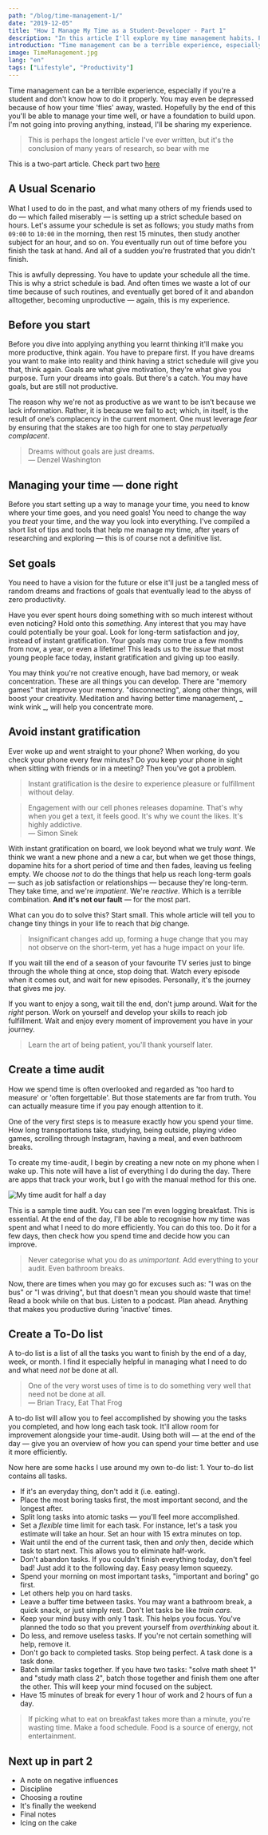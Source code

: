 ```yaml
---
path: "/blog/time-management-1/"
date: "2019-12-05"
title: "How I Manage My Time as a Student-Developer - Part 1"
description: "In this article I'll explore my time management habits. Part 1."
introduction: "Time management can be a terrible experience, especially if you're a student and don't know how to do it properly. Hopefully by the end of this article you'll be able to manage your time well."
image: TimeManagement.jpg
lang: "en"
tags: ["Lifestyle", "Productivity"]
---
```


Time management can be a terrible experience, especially if you're a student and don't know how to do it properly. You may even be depressed because of how your time 'flies' away, wasted. Hopefully by the end of this you'll be able to manage your time well, or have a foundation to build upon. I'm not going into proving anything, instead, I'll be sharing my experience.

> <span>This is perhaps the longest article I've ever written, but it's the conclusion of many years of research, so bear with me</span>

This is a two-part article. Check part two [here](/blog/time-management-2)

## A Usual Scenario

What I used to do in the past, and what many others of my friends used to do — which failed miserably — is setting up a strict schedule based on hours. Let's assume your schedule is set as follows; you study maths from `09:00` to `10:00` in the morning, then rest 15 minutes, then study another subject for an hour, and so on. You eventually run out of time before you finish the task at hand. And all of a sudden you're frustrated that you didn't finish.

This is awfully depressing. You have to update your schedule all the time. This is why a strict schedule is bad. And often times we waste a lot of our time because of such routines, and eventually get bored of it and abandon alltogether, becoming unproductive — again, this is my experience.

## Before you start

Before you dive into applying anything you learnt thinking it'll make you more productive, think again. You have to prepare first. If you have dreams you want to make into reality and think having a strict schedule will give you that, think again. Goals are what give motivation, they're what give you purpose. Turn your dreams into goals. But there's a catch. You may have goals, but are still not productive.

The reason why we're not as productive as we want to be isn’t because we lack information. Rather, it is because we fail to act; which, in itself, is the result of one’s complacency in the current moment. One must leverage _fear_ by ensuring that the stakes are too high for one to stay _perpetually complacent_.

> <span>Dreams without goals are just dreams.</span><br>
> — Denzel Washington

## Managing your time — done right

Before you start setting up a way to manage your time, you need to know where your time goes, and you need goals! You need to change the way you _treat_ your time, and the way you look into everything. I've compiled a short list of tips and tools that help me manage my time, after years of researching and exploring — this is of course not a definitive list.

## Set goals

You need to have a vision for the future or else it'll just be a tangled mess of random dreams and fractions of goals that eventually lead to the abyss of zero productivity.

Have you ever spent hours doing something with so much interest without even noticing? Hold onto this _something_. Any interest that you may have could potentially be your goal. Look for long-term satisfaction and joy, instead of instant gratification. Your goals may come true a few months from now, a year, or even a lifetime! This leads us to the _issue_ that most young people face today, instant gratification and giving up too easily.

You may think you're not creative enough, have bad memory, or weak concentration. These are all things you can develop. There are "memory games" that improve your memory. "disconnecting", along other things, will boost your creativity. Meditation and having better time management, _ wink wink _, will help you concentrate more.

## Avoid instant gratification

Ever woke up and went straight to your phone? When working, do you check your phone every few minutes? Do you keep your phone in sight when sitting with friends or in a meeting? Then you've got a problem.

> <span>Instant gratification is the desire to experience pleasure or fulfillment without delay.</span>

> <span>Engagement with our cell phones releases dopamine. That's why when you get a text, it feels good. It's why we count the likes. It's highly addictive.</span> <br>
> — Simon Sinek

With instant gratification on board, we look beyond what we truly _want_. We think we want a new phone and a new a car, but when we get those things, dopamine hits for a short period of time and then fades, leaving us feeling empty. We choose _not_ to do the things that help us reach long-term goals — such as job satisfaction or relationships — because they're long-term. They take time, and we're _impatient_. We're _reactive_. Which is a terrible combination. **And it's not our fault** — for the most part.

What can you do to solve this? Start small. This whole article will tell you to change tiny things in your life to reach that _big_ change.

> <span>Insignificant changes add up, forming a huge change that you may not observe on the short-term, yet has a huge impact on your life.</span>

If you wait till the end of a season of your favourite TV series just to binge through the whole thing at once, stop doing that. Watch every episode when it comes out, and wait for new episodes. Personally, it's the journey that gives me joy.

If you want to enjoy a song, wait till the end, don't jump around. Wait for the _right_ person. Work on yourself and develop your skills to reach job fulfillment. Wait and enjoy every moment of improvement you have in your journey.

> <span>Learn the art of being patient, you'll thank yourself later.</span>

## Create a time audit

How we spend time is often overlooked and regarded as 'too hard to measure' or 'often forgettable'. But those statements are far from truth. You can actually measure time if you pay enough attention to it.

One of the very first steps is to measure exactly how you spend your time. How long transportations take, studying, being outside, playing video games, scrolling through Instagram, having a meal, and even bathroom breaks.

To create my time-audit, I begin by creating a new note on my phone when I wake up. This note will have a list of everything I do during the day. There are apps that track your work, but I go with the manual method for this one.

![My time audit for half a day](/IMG_20191205_093509.png)

This is a sample time audit. You can see I'm even logging breakfast. This is essential. At the end of the day, I'll be able to recognise how my time was spent and what I need to do more efficiently. You can do this too. Do it for a few days, then check how you spend time and decide how you can improve.

> <span>Never categorise what you do as _unimportant_. Add everything to your audit. Even bathroom breaks.</span>

Now, there are times when you may go for excuses such as: "I was on the bus" or "I was driving", but that doesn't mean you should waste that time! Read a book while on that bus. Listen to a podcast. Plan ahead. Anything that makes you productive during 'inactive' times.

## Create a To-Do list

A to-do list is a list of all the tasks you want to finish by the end of a day, week, or month. I find it especially helpful in managing what I need to do and what need _not_ be done at all.

> <span>One of the very worst uses of time is to do something very well that need not be done at all.</span><br>
> — Brian Tracy, Eat That Frog

A to-do list will allow you to feel accomplished by showing you the tasks you completed, and how long each task took. It'll allow room for improvement alongside your time-audit. Using both will — at the end of the day — give you an overview of how you can spend your time better and use it more efficiently.

Now here are some hacks I use around my own to-do list:
1\. Your to-do list contains all tasks.

-   If it's an everyday thing, don't add it (i.e. eating).
-   Place the most boring tasks first, the most important second, and the longest after.
-   Split long tasks into atomic tasks — you'll feel more accomplished.
-   Set a _flexible_ time limit for each task. For instance, let's a task you estimate will take an hour. Set an hour with 15 extra minutes on top.
-   Wait until the end of the current task, then and _only_ then, decide which task to start next. This allows you to eliminate half-work.
-   Don't abandon tasks. If you couldn't finish everything today, don't feel bad! Just add it to the following day. Easy peasy lemon squeezy.
-   Spend your morning on most important tasks, "important and boring" go first.
-   Let others help you on hard tasks.
-   Leave a buffer time between tasks. You may want a bathroom break, a quick snack, or just simply rest. Don't let tasks be like _train cars_.
-   Keep your mind busy with only 1 task. This helps you focus. You've planned the todo so that you prevent yourself from _overthinking_ about it.
-   Do less, and remove useless tasks. If you're not certain something will help, remove it.
-   Don't go back to completed tasks. Stop being perfect. A task done is a task done.
-   Batch similar tasks together. If you have two tasks: "solve math sheet 1" and "study math class 2", batch those together and finish them one after the other. This will keep your mind focused on the subject.
-   Have 15 minutes of break for every 1 hour of work and 2 hours of fun a day.

> <span>If picking what to eat on breakfast takes more than a minute, you're wasting time. Make a food schedule. Food is a source of energy, not entertainment.</span>

## Next up in part 2

-   A note on negative influences
-   Discipline
-   Choosing a routine
-   It's finally the weekend
-   Final notes
-   Icing on the cake
